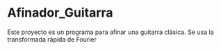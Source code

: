 # Afinador_Guitarra
Este proyecto es un programa para afinar una guitarra clásica. Se usa la transformada rápida de Fourier
